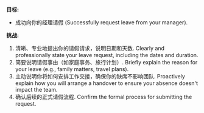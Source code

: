 **目标:**
- 成功向你的经理请假 (Successfully request leave from your manager).

**挑战:**
1. 清晰、专业地提出你的请假请求，说明日期和天数.
   Clearly and professionally state your leave request, including the dates and duration.
2. 简要说明请假事由（如家庭事务、旅行计划）.
   Briefly explain the reason for your leave (e.g., family matters, travel plans).
3. 主动说明你将如何安排工作交接，确保你的缺席不影响团队.
   Proactively explain how you will arrange a handover to ensure your absence doesn't impact the team.
4. 确认后续的正式请假流程.
   Confirm the formal process for submitting the request.